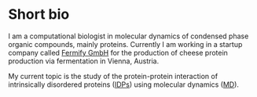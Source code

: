 


# Short bio

I am a computational biologist in molecular dynamics of condensed phase organic compounds, mainly proteins.
Currently I am working in a startup company called [Fermify GmbH](https://www.fermify.org/) for the production of cheese protein production via fermentation  in Vienna, Austria.

My current topic is the study of the protein-protein interaction of intrinsically disordered proteins ([IDPs](https://en.wikipedia.org/wiki/Intrinsically_disordered_proteins)) using molecular dynamics ([MD](https://en.wikipedia.org/wiki/Molecular_dynamics)).



